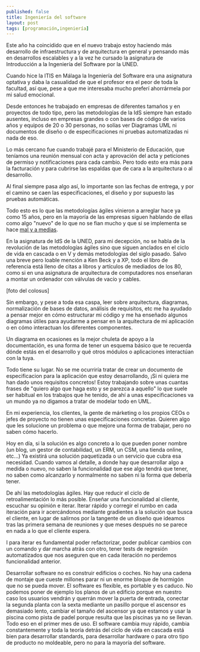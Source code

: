 ```yaml
---
published: false
title: Ingeniería del software
layout: post
tags: [programación,ingeniería] 
---
```

Este año ha coincidido que en el nuevo trabajo estoy haciendo más desarrollo de infraestructura y de arquitectura en general y pensando más en desarrollos escalables y a la vez he cursado la asignatura de Introducción a la Ingeniería del Software por la UNED.

Cuando hice la ITIS en Málaga la Ingeniería del Software era una asignatura optativa y daba la casualidad de que el profesor era el peor de toda la facultad, así que, pese a que me interesaba mucho preferí ahorrármela por mi salud emocional.

Desde entonces he trabajado en empresas de diferentes tamaños y en proyectos de todo tipo, pero las metodologías de la IdS siempre han estado ausentes, incluso en empresas grandes o con bases de código de varios años y equipos de 20 o 30 personas, no solías ver Diagramas UML ni documentos de diseño o de especificaciones ni pruebas automatizadas ni nada de eso.

Lo más cercano fue cuando trabajé para el Ministerio de Educación, que teníamos una reunión mensual con acta y aprovación del acta y peticiones de permiso y notificaciones para cada cambio. Pero todo esto era más para la facturación y para cubrirse las espaldas que de cara a la arquitectura o al desarrollo.

Al final siempre pasa algo así, lo importante son las fechas de entrega, y por el camino se caen las especificaciones, el diseño y por supuesto las pruebas automáticas.

Todo esto es lo que las metodologías ágiles vinieron a arreglar hace ya como 15 años, pero en la mayoría de las empresas siguen hablando de ellas como algo "nuevo" de lo que no se fian mucho y que si se implementa se hace [mal y a medias](https://www.martinfowler.com/bliki/FlaccidScrum.html).

En la asignatura de IdS de la UNED, para mi decepción, no se habla de la revolución de las metodologías ágiles sino que siguen anclados en el ciclo de vida en cascada o en V y demás metodologías del siglo pasado. Salvo una breve pero loable mención a Ken Beck y a XP, todo el libro de referencia está lleno de citas a libros y artículos de mediados de los 80, como si en una asignatura de arquitectura de computadores nos enseñaran a montar un ordenador con válvulas de vacío y cables.

[foto del colosus]

Sin embargo, y pese a toda esa caspa, leer sobre arquitectura, diagramas, normalización de bases de datos, análisis de requisitos, etc me ha ayudado a pensar mejor en cómo estructurar mi código y me ha enseñado algunos diagramas útiles para ayudarme a pensar en la arquitectura de mi aplicación o en cómo interactuan los diferentes componentes.

Un diagrama en ocasiones es la mejor chuleta de apoyo a la documentación, es una forma de tener un esquema básico que te recuerda dónde estás en el desarrollo y qué otros módulos o aplicaciones interactúan con la tuya.

Todo tiene su lugar. No se me ocurriría tratar de crear un documento de especificacion para la aplicación que estoy desarrollando, ¡Si ni quiera me han dado unos requisitos concretos! Estoy trabajando sobre unas cuantas frases de "quiero algo que haga esto y se parezca a aquello" lo que suele ser habitual en los trabajos que he tenido, de ahí a unas especificaciones va un mundo ya no digamos a tratar de modelar todo en UML.

En mi experiencia, los clientes, la gente de márketing o los propios CEOs o jefes de proyecto no tienen unas especificaciones concretas. Quieren algo que les solucione un problema o que mejore una forma de trabajar, pero no saben cómo hacerlo. 

Hoy en día, si la solución es algo concreto a lo que pueden poner nombre (un blog, un gestor de contabilidad, un ERM, un CSM, una tienda online, etc...) Ya existirá una solución paquetizada o un servicio que cubra esa necesidad. Cuando vamos al detalle, a donde hay que desarrollar algo a medida o nuevo, no saben la funcionalidad que ese algo tendrá que tener, no saben como alcanzarlo y normalmente no saben ni la forma que debería tener. 

De ahí las metodologías ágiles. Hay que reducir el ciclo de retroalimentación lo más posible. Enseñar una funcionalidad al cliente, escuchar su opinión e iterar. Iterar rápido y corregir el rumbo en cada iteración para ir acercándonos mediante gradientes a la solución que busca el cliente, en lugar de salirnos por la tangente de un diseño que ideamos tras las primera semana de reuniones y que meses después no se parece en nada a lo que el cliente espera.

I para iterar es fundamental poder refactorizar, poder publicar cambios con un comando y dar marcha atrás con otro, tener tests de regresión automatizados que nos aseguren que en cada iteración no perdemos funcionalidad anterior.

Desarrollar software no es construir edificios o coches. No hay una cadena de montaje que cueste millones parar ni un enorme bloque de hormigón que no se pueda mover. El software es flexible, es portable y es caduco. No podemos poner de ejemplo los planos de un edificio porque en nuestro caso los usuarios vendrán y querrán mover la puerta de entrada, conectar la segunda planta con la sexta mediante un pasillo porque el ascensor es demasiado lento, cambiar el tamaño del ascensor ya que estamos y usar la piscina como pista de padel porque resulta que las piscinas ya no se llevan. Todo eso en el primer mes de uso. El software cambia muy rápido, cambia constantemente y toda la teoría detrás del ciclo de vida en cascada está bien para desarrollar standards, para desarrollar hardware o para otro tipo de producto no moldeable, pero no para la mayoría del software.

 


